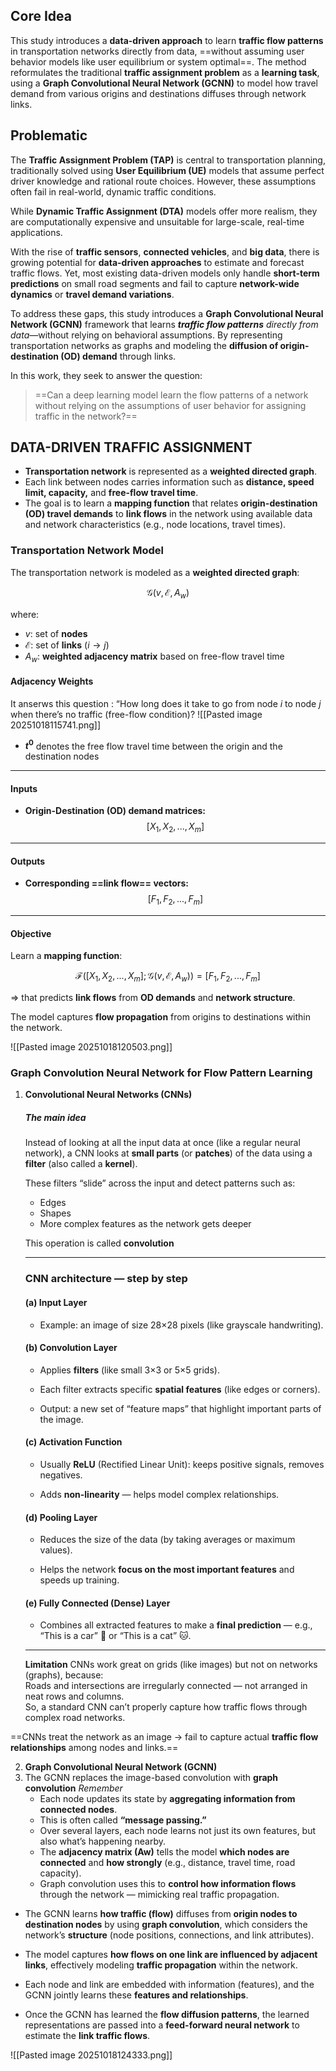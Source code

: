 
## Core Idea

This study introduces a **data-driven approach** to learn **traffic flow patterns** in transportation networks directly from data, ==without assuming user behavior models like user equilibrium or system optimal==.
The method reformulates the traditional **traffic assignment problem** as a **learning task**, using a **Graph Convolutional Neural Network (GCNN)** to model how travel demand from various origins and destinations diffuses through network links.

## Problematic

The **Traffic Assignment Problem (TAP)** is central to transportation planning, traditionally solved using **User Equilibrium (UE)** models that assume perfect driver knowledge and rational route choices. However, these assumptions often fail in real-world, dynamic traffic conditions.

While **Dynamic Traffic Assignment (DTA)** models offer more realism, they are computationally expensive and unsuitable for large-scale, real-time applications.


With the rise of **traffic sensors**, **connected vehicles**, and **big data**, there is growing potential for **data-driven approaches** to estimate and forecast traffic flows. Yet, most existing data-driven models only handle **short-term predictions** on small road segments and fail to capture **network-wide dynamics** or **travel demand variations**.

To address these gaps, this study introduces a **Graph Convolutional Neural Network (GCNN)** framework that learns ***traffic flow patterns** directly from data*—without relying on behavioral assumptions. By representing transportation networks as graphs and modeling the **diffusion of origin-destination (OD) demand** through links.

In this work, they seek to answer the question:
> ==Can a deep learning model learn the flow patterns of a network without relying on the assumptions of user behavior for assigning traffic in the network?==


## DATA-DRIVEN TRAFFIC ASSIGNMENT


- **Transportation network** is represented as a **weighted directed graph**.
- Each link between nodes carries information such as **distance, speed limit, capacity,** and **free-flow travel time**.
- The goal is to learn a **mapping function** that relates **origin-destination (OD) travel demands** to **link flows** in the network using available data and network characteristics (e.g., node locations, travel times).


### Transportation Network Model

The transportation network is modeled as a **weighted directed graph**:

$$
\mathcal{G}(v, \mathcal{E}, A_w)
$$

where:

- $v$: set of **nodes**
- $\mathcal{E}$: set of **links** $(i \rightarrow j)$
- $A_w$: **weighted adjacency matrix** based on free-flow travel time

#### Adjacency Weights

It anserws this question : “How long does it take to go from node _i_ to node _j_ when there’s no traffic (free-flow condition)?
		![[Pasted image 20251018115741.png]]

- **$t^0$** denotes the free flow travel time between the origin and the destination nodes

---
#### Inputs

- **Origin-Destination (OD) demand matrices:**  
  $$
  [X_1, X_2, ..., X_m]
  $$

---
#### Outputs

- **Corresponding ==link flow== vectors:**  
  $$
  [F_1, F_2, ..., F_m]
  $$
---
#### Objective

Learn a **mapping function**:

$$
\mathcal{F}([X_1, X_2, ..., X_m]; \mathcal{G}(v, \mathcal{E}, A_w)) = [F_1, F_2, ..., F_m]
$$

=> that predicts **link flows** from **OD demands** and **network structure**.

The model captures **flow propagation** from origins to destinations within the network.


![[Pasted image 20251018120503.png]]






### Graph Convolution Neural Network for Flow Pattern Learning

1. **Convolutional Neural Networks (CNNs)**

	##### **The main idea**
	    
	Instead of looking at all the input data at once (like a regular neural network), a CNN looks at **small parts** (or **patches**) of the data using a **filter** (also called a **kernel**).
		
	These filters “slide” across the input and detect patterns such as:
	- Edges
	- Shapes
	- More complex features as the network gets deeper
			
	This operation is called **convolution**
	
	---
	
	### **CNN architecture — step by step**
	
	#### **(a) Input Layer**
	
	- Example: an image of size 28×28 pixels (like grayscale handwriting).
	    
	
	#### **(b) Convolution Layer**
	
	- Applies **filters** (like small 3×3 or 5×5 grids).
	    
	- Each filter extracts specific **spatial features** (like edges or corners).
	    
	- Output: a new set of “feature maps” that highlight important parts of the image.
	    
	
	#### **(c) Activation Function**
	
	- Usually **ReLU** (Rectified Linear Unit): keeps positive signals, removes negatives.
	    
	- Adds **non-linearity** — helps model complex relationships.
	    
	
	#### **(d) Pooling Layer**
	
	- Reduces the size of the data (by taking averages or maximum values).
	    
	- Helps the network **focus on the most important features** and speeds up training.
	    
	
	#### **(e) Fully Connected (Dense) Layer**
	
	- Combines all extracted features to make a **final prediction** — e.g.,  
	“This is a car” 🚗 or “This is a cat” 🐱.
	
	---
	 **Limitation**
	CNNs work great on grids (like images) but not on networks (graphs), because:  
	Roads and intersections are irregularly connected — not arranged in neat rows and columns.  
	So, a standard CNN can’t properly capture how traffic flows through complex road networks.

==CNNs treat the network as an image → fail to capture actual **traffic flow relationships** among nodes and links.==

2. **Graph Convolutional Neural Network (GCNN)**
3. 
    The GCNN replaces the image-based convolution with **graph convolution**
     *Remember*
     - Each node updates its state by **aggregating information from connected nodes**.
	- This is often called **“message passing.”**
	- Over several layers, each node learns not just its own features, but also what’s happening nearby.
	- The **adjacency matrix (Aw)** tells the model **which nodes are connected** and **how strongly** (e.g., distance, travel time, road capacity).
	- Graph convolution uses this to **control how information flows** through the network — mimicking real traffic propagation.


- The GCNN learns **how traffic (flow)** diffuses from **origin nodes to destination nodes** by using **graph convolution**, which considers the network’s **structure** (node positions, connections, and link attributes).

- The model captures **how flows on one link are influenced by adjacent links**, effectively modeling **traffic propagation** within the network.

- Each node and link are embedded with information (features), and the GCNN jointly learns these **features and relationships**.

- Once the GCNN has learned the **flow diffusion patterns**, the learned representations are passed into a **feed-forward neural network** to estimate the **link traffic flows**.

![[Pasted image 20251018124333.png]]






